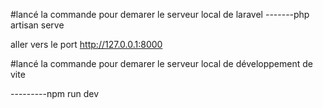 #lancé la commande pour demarer le serveur local de laravel 
-------php artisan serve

aller vers le port http://127.0.0.1:8000

#lancé la commande pour demarer le serveur local de développement de vite

---------npm run dev